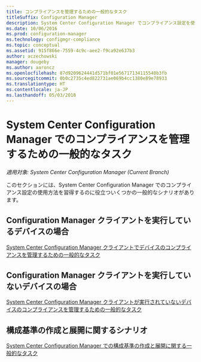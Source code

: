 ```yaml
---
title: コンプライアンスを管理するための一般的なタスク
titleSuffix: Configuration Manager
description: System Center Configuration Manager でコンプライアンス設定を使用する方法について説明します。
ms.date: 10/06/2016
ms.prod: configuration-manager
ms.technology: configmgr-compliance
ms.topic: conceptual
ms.assetid: 915f866e-7559-4c9c-aee2-f9ca92e637b3
author: aczechowski
manager: dougeby
ms.author: aaroncz
ms.openlocfilehash: 87d9209624441d571bf01e56717134115540b3fb
ms.sourcegitcommit: 0b0c2735c4ed822731ae069b4cc1380e89e78933
ms.translationtype: HT
ms.contentlocale: ja-JP
ms.lasthandoff: 05/03/2018
---
```

# <a name="common-tasks-for-managing-compliance-with-system-center-configuration-manager"></a>System Center Configuration Manager でのコンプライアンスを管理するための一般的なタスク

*適用対象: System Center Configuration Manager (Current Branch)*

このセクションには、System Center Configuration Manager でのコンプライアンス設定の使用方法を習得するのに役立ついくつかの一般的なシナリオがあります。  

## <a name="for-devices-that-run-the-configuration-manager-client"></a>Configuration Manager クライアントを実行しているデバイスの場合  
 [System Center Configuration Manager クライアントでデバイスのコンプライアンスを管理するための一般的なタスク](../../compliance/plan-design/common-tasks-for-managing-compliance-on-devices-with-the-client.md)  

## <a name="for-devices-that-do-not-run-the-configuration-manager-client"></a>Configuration Manager クライアントを実行していないデバイスの場合  
 [System Center Configuration Manager クライアントが実行されていないデバイスのコンプライアンスを管理するための一般的なタスク](../../compliance/plan-design/common-tasks-for-managing-compliance-on-devices-not-running-the-client.md)  

## <a name="scenarios-for-creating-and-deploying-configuration-baselines"></a>構成基準の作成と展開に関するシナリオ  
 [System Center Configuration Manager での構成基準の作成と展開に関する一般的なタスク](../../compliance/plan-design/common-tasks-for-creating-and-deploying-configuration-baselines.md)  

